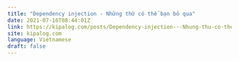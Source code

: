 ```yaml
---
title: "Dependency injection - Những thứ có thể bạn bỏ qua"
date: 2021-07-16T08:44:01Z
link: https://kipalog.com/posts/Dependency-injection---Nhung-thu-co-the-ban-bo-qua?utm_medium=RSS&utm_source=news.12bit.vn
site: kipalog.com
language: Vietnamese
draft: false
---
```

